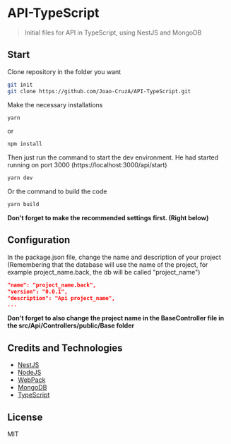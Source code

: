 # API-TypeScript

> Initial files for API in TypeScript, using NestJS and MongoDB

## Start

Clone repository in the folder you want

```bash
git init
git clone https://github.com/Joao-CruzA/API-TypeScript.git
```

Make the necessary installations

```bash
yarn
```
or
```bash
npm install
```

Then just run the command to start the dev environment. 
He had started running on port 3000 (https://localhost:3000/api/start)

```bash
yarn dev
```

Or the command to build the code

```bash
yarn build
```

**Don't forget to make the recommended settings first. (Right below)**

## Configuration

In the package.json file, change the name and description of your project (Remembering that the database will use the name of the project, for example project_name.back, the db will be called "project_name")

```json
"name": "project_name.back",
"version": "0.0.1",
"description": "Api project_name",
...
```

**Don't forget to also change the project name in the BaseController file in the src/Api/Controllers/public/Base folder**

## Credits and Technologies

- [NestJS](https://nestjs.com)
- [NodeJS](https://nodejs.org)
- [WebPack](https://webpack.js.org)
- [MongoDB](https://www.mongodb.com)
- [TypeScript](https://www.typescriptlang.org)

## License

MIT
